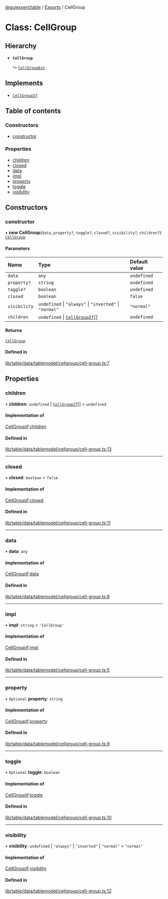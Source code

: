 [@guiexpert/table](../README.md) / [Exports](../modules.md) / CellGroup

# Class: CellGroup

## Hierarchy

- **`CellGroup`**

  ↳ [`CellGroupExt`](CellGroupExt.md)

## Implements

- [`CellGroupIf`](../interfaces/CellGroupIf.md)

## Table of contents

### Constructors

- [constructor](CellGroup.md#constructor)

### Properties

- [children](CellGroup.md#children)
- [closed](CellGroup.md#closed)
- [data](CellGroup.md#data)
- [impl](CellGroup.md#impl)
- [property](CellGroup.md#property)
- [toggle](CellGroup.md#toggle)
- [visibility](CellGroup.md#visibility)

## Constructors

### constructor

• **new CellGroup**(`data`, `property?`, `toggle?`, `closed?`, `visibility?`, `children?`): [`CellGroup`](CellGroup.md)

#### Parameters

| Name | Type | Default value |
| :------ | :------ | :------ |
| `data` | `any` | `undefined` |
| `property?` | `string` | `undefined` |
| `toggle?` | `boolean` | `undefined` |
| `closed` | `boolean` | `false` |
| `visibility` | `undefined` \| ``"always"`` \| ``"inverted"`` \| ``"normal"`` | `"normal"` |
| `children` | `undefined` \| [`CellGroupIf`](../interfaces/CellGroupIf.md)[] | `undefined` |

#### Returns

[`CellGroup`](CellGroup.md)

#### Defined in

[lib/table/data/tablemodel/cellgroup/cell-group.ts:7](https://github.com/guiexperttable/ge-table/blob/a7cb25d/libs/table/src/lib/table/data/tablemodel/cellgroup/cell-group.ts#L7)

## Properties

### children

• **children**: `undefined` \| [`CellGroupIf`](../interfaces/CellGroupIf.md)[] = `undefined`

#### Implementation of

[CellGroupIf](../interfaces/CellGroupIf.md).[children](../interfaces/CellGroupIf.md#children)

#### Defined in

[lib/table/data/tablemodel/cellgroup/cell-group.ts:13](https://github.com/guiexperttable/ge-table/blob/a7cb25d/libs/table/src/lib/table/data/tablemodel/cellgroup/cell-group.ts#L13)

___

### closed

• **closed**: `boolean` = `false`

#### Implementation of

[CellGroupIf](../interfaces/CellGroupIf.md).[closed](../interfaces/CellGroupIf.md#closed)

#### Defined in

[lib/table/data/tablemodel/cellgroup/cell-group.ts:11](https://github.com/guiexperttable/ge-table/blob/a7cb25d/libs/table/src/lib/table/data/tablemodel/cellgroup/cell-group.ts#L11)

___

### data

• **data**: `any`

#### Implementation of

[CellGroupIf](../interfaces/CellGroupIf.md).[data](../interfaces/CellGroupIf.md#data)

#### Defined in

[lib/table/data/tablemodel/cellgroup/cell-group.ts:8](https://github.com/guiexperttable/ge-table/blob/a7cb25d/libs/table/src/lib/table/data/tablemodel/cellgroup/cell-group.ts#L8)

___

### impl

• **impl**: `string` = `'CellGroup'`

#### Implementation of

[CellGroupIf](../interfaces/CellGroupIf.md).[impl](../interfaces/CellGroupIf.md#impl)

#### Defined in

[lib/table/data/tablemodel/cellgroup/cell-group.ts:5](https://github.com/guiexperttable/ge-table/blob/a7cb25d/libs/table/src/lib/table/data/tablemodel/cellgroup/cell-group.ts#L5)

___

### property

• `Optional` **property**: `string`

#### Implementation of

[CellGroupIf](../interfaces/CellGroupIf.md).[property](../interfaces/CellGroupIf.md#property)

#### Defined in

[lib/table/data/tablemodel/cellgroup/cell-group.ts:9](https://github.com/guiexperttable/ge-table/blob/a7cb25d/libs/table/src/lib/table/data/tablemodel/cellgroup/cell-group.ts#L9)

___

### toggle

• `Optional` **toggle**: `boolean`

#### Implementation of

[CellGroupIf](../interfaces/CellGroupIf.md).[toggle](../interfaces/CellGroupIf.md#toggle)

#### Defined in

[lib/table/data/tablemodel/cellgroup/cell-group.ts:10](https://github.com/guiexperttable/ge-table/blob/a7cb25d/libs/table/src/lib/table/data/tablemodel/cellgroup/cell-group.ts#L10)

___

### visibility

• **visibility**: `undefined` \| ``"always"`` \| ``"inverted"`` \| ``"normal"`` = `"normal"`

#### Implementation of

[CellGroupIf](../interfaces/CellGroupIf.md).[visibility](../interfaces/CellGroupIf.md#visibility)

#### Defined in

[lib/table/data/tablemodel/cellgroup/cell-group.ts:12](https://github.com/guiexperttable/ge-table/blob/a7cb25d/libs/table/src/lib/table/data/tablemodel/cellgroup/cell-group.ts#L12)
